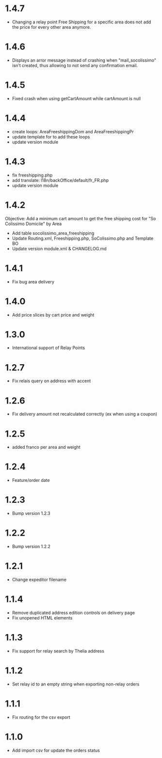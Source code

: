 # 1.4.7
- Changing a relay point Free Shipping for a specific area does not add the price for every other area anymore. 

# 1.4.6
- Displays an arror message instead of crashing when "mail_socolissimo" isn't created, thus allowing to not send any confirmation email.

# 1.4.5
- Fixed crash when using getCartAmount while cartAmount is null

# 1.4.4
- create loops: AreaFreeshippingDom and AreaFreeshippingPr
- update template for to add these loops 
- update version module

# 1.4.3
- fix freeshipping.php
- add translate: l18n/backOffice/default/fr_FR.php
- update version module

# 1.4.2
Objective: Add a minimum cart amount to get the free shipping cost for "So Colissimo Domicile" by Area
- Add table socolissimo_area_freeshipping
- Update Routing.xml, Freeshipping.php, SoColissimo.php and Template BO
- Update version module.xml & CHANGELOG.md

# 1.4.1
- Fix bug area delivery

# 1.4.0
- Add price slices by cart price and weight

# 1.3.0
- International support of Relay Points

# 1.2.7
- Fix relais query on address with accent

# 1.2.6
- Fix delivery amount not recalculated correctly (ex when using a coupon)

# 1.2.5
- added franco per area and weight

# 1.2.4
- Feature/order date

# 1.2.3
- Bump version 1.2.3

# 1.2.2
- Bump version 1.2.2

# 1.2.1

- Change expeditor filename

# 1.1.4

- Remove duplicated address edition controls on delivery page
- Fix unopened HTML elements

# 1.1.3

- Fix support for relay search by Thelia address

# 1.1.2

- Set relay id to an empty string when exporting non-relay orders

# 1.1.1

- Fix routing for the csv export

# 1.1.0

- Add import csv for update the orders status
